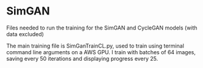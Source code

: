 # SimGAN

Files needed to run the training for the SimGAN and CycleGAN models (with data excluded)

The main training file is SimGanTrainCL.py, used to train using terminal command line arguments on a AWS GPU. I train with batches of 64 images, saving every 50 iterations and displaying progress every 25.
